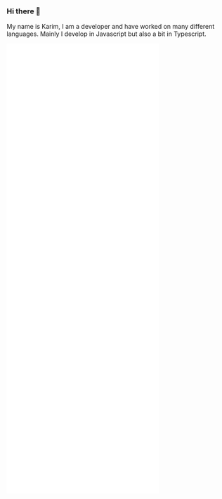 ### Hi there 👋
My name is Karim, I am a developer and have worked on many different languages.
Mainly I develop in Javascript but also a bit in Typescript.

![Metrics](https://github.com/AliasPedroKarim/AliasPedroKarim/blob/master/github-metrics.svg)
